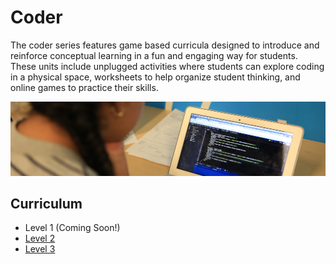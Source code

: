 # Coder

The coder series features game based curricula designed to introduce and reinforce conceptual learning in a fun and engaging way for students. These units include unplugged activities where students can explore coding in a physical space, worksheets to help organize student thinking, and online games to practice their skills.

![coding](../images/coding.jpg)

## Curriculum

- Level 1 (Coming Soon!)
- [Level 2](coding-level-2)
- [Level 3](coding-level-3)
